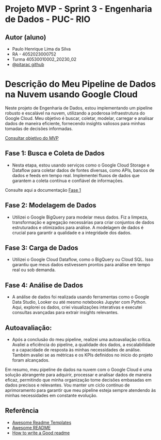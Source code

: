 
# Projeto MVP - Sprint 3 - Engenharia de Dados - PUC- RIO 



## Autor (aluno)

- Paulo Henrique Lima da Silva 
- RA - 4052023000752
- Turma 40530010002_20230_02
- [@pitarac github](https://www.github.com/pitarac)

# Descrição do Meu Pipeline de Dados na Nuvem usando Google Cloud

Neste projeto de Engenharia de Dados, estou implementando um pipeline robusto e escalável na nuvem, utilizando a poderosa infraestrutura do Google Cloud. Meu objetivo é buscar, coletar, modelar, carregar e analisar dados de maneira eficiente, fornecendo insights valiosos para minhas tomadas de decisões informadas.

[Consultar objetivo do MVP](https://github.com/pitarac/mvp-sprint-eng-de-dados/blob/main/objetivo.md)

## Fase 1: Busca e Coleta de Dados
- Nesta etapa, estou usando serviços como o Google Cloud Storage e Dataflow para coletar dados de fontes diversas, como APIs, bancos de dados e feeds em tempo real. Implementei fluxos de dados que garantem a coleta contínua e confiável de informações.

Consulte aqui a documentação [Fase 1](https://github.com/pitarac/mvp-sprint-eng-de-dados/tree/main/fase-1)

## Fase 2: Modelagem de Dados
- Utilizei o Google BigQuery para modelar meus dados. Fiz a limpeza, transformação e agregação necessárias para criar conjuntos de dados estruturados e otimizados para análise. A modelagem de dados é crucial para garantir a qualidade e a integridade dos dados.

## Fase 3: Carga de Dados
- Utilizei o Google Cloud Dataflow, como o BigQuery ou Cloud SQL. Isso garantiu que meus dados estivessem prontos para análise em tempo real ou sob demanda.

## Fase 4: Análise de Dados
- A análise de dados foi realizada usando ferramentas como o Google Data Studio, Looker ou até mesmo notebooks Jupyter com Python. Aqui, explorei os dados, criei visualizações interativas e executei consultas avançadas para extrair insights relevantes.

## Autoavaliação:
- Após a conclusão do meu pipeline, realizei uma autoavaliação crítica. Avaliei a eficiência do pipeline, a qualidade dos dados, a escalabilidade e a capacidade de resposta às minhas necessidades de análise. Também avaliei se as métricas e os KPIs definidos no início do projeto foram alcançados.

Em resumo, meu pipeline de dados na nuvem com o Google Cloud é uma solução abrangente para adquirir, processar e analisar dados de maneira eficaz, permitindo que minha organização tome decisões embasadas em dados precisos e relevantes. Vou manter um ciclo contínuo de aprimoramento para garantir que meu pipeline esteja sempre atendendo às minhas necessidades em constante evolução.





## Referência

 - [Awesome Readme Templates](https://awesomeopensource.com/project/elangosundar/awesome-README-templates)
 - [Awesome README](https://github.com/matiassingers/awesome-readme)
 - [How to write a Good readme](https://bulldogjob.com/news/449-how-to-write-a-good-readme-for-your-github-project)

